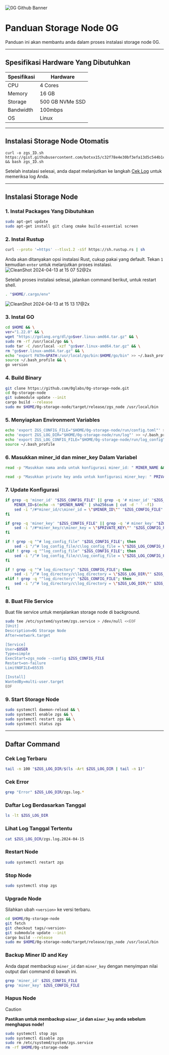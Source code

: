 ![0G Github Banner](https://github.com/BlockchainsHub/Testnet/assets/77204008/34a32724-b411-41e4-8696-e390dfa01cab)

# Panduan Storage Node 0G
Panduan ini akan membantu anda dalam proses instalasi storage node 0G.

-----------------------------------------------------------------

## Spesifikasi Hardware Yang Dibutuhkan
| Spesifikasi | Hardware |
|-|-
| CPU | 4 Cores |
| Memory | 16 GB |
| Storage | 500 GB NVMe SSD |
| Bandwidth | 100mbps |
| OS | Linux |

-----------------------------------------------------------------

## Instalasi Storage Node Otomatis
```
curl -o zgs_ID.sh https://gist.githubusercontent.com/botxx15/c32f78e4e30bf3efa13d5c544b1c6cc7/raw/e0f3618db4167000cc113ab5a1215dca2a2d0038/zgs_ID.sh && bash zgs_ID.sh
```

Setelah instalasi selesai, anda dapat melanjutkan ke langkah [Cek Log](#9-Cek-Log) untuk memeriksa log Anda.

-----------------------------------------------------------------

## Instalasi Storage Node
### 1. Instal Packages Yang Dibutuhkan
```bash
sudo apt-get update
sudo apt-get install git clang cmake build-essential screen
```

### 2. Instal Rustup
```bash
curl --proto '=https' --tlsv1.2 -sSf https://sh.rustup.rs | sh
```

Anda akan ditanyakan opsi instalasi Rust, cukup pakai yang default. Tekan `1` kemudian `enter` untuk melanjutkan proses instalasi.
![CleanShot 2024-04-13 at 15 07 52@2x](https://github.com/BlockchainsHub/Testnet/assets/77204008/bcb81284-8235-4cf2-a4f1-50821044cc21)

Setelah proses instalasi selesai, jalankan command berikut, untuk restart shell.
```bash
. "$HOME/.cargo/env"
```
![CleanShot 2024-04-13 at 15 13 17@2x](https://github.com/BlockchainsHub/Testnet/assets/77204008/f8f94656-0f1f-4d27-b347-3842b2b77a6f)

### 3. Instal GO
```bash
cd $HOME && \
ver="1.22.0" && \
wget "https://golang.org/dl/go$ver.linux-amd64.tar.gz" && \
sudo rm -rf /usr/local/go && \
sudo tar -C /usr/local -xzf "go$ver.linux-amd64.tar.gz" && \
rm "go$ver.linux-amd64.tar.gz" && \
echo "export PATH=$PATH:/usr/local/go/bin:$HOME/go/bin" >> ~/.bash_profile && \
source ~/.bash_profile && \
go version
```

### 4. Build Binary
```bash
git clone https://github.com/0glabs/0g-storage-node.git
cd 0g-storage-node
git submodule update --init
cargo build --release
sudo mv $HOME/0g-storage-node/target/release/zgs_node /usr/local/bin
```

### 5. Menyiapkan Environment Variables
```bash
echo 'export ZGS_CONFIG_FILE="$HOME/0g-storage-node/run/config.toml"' >> ~/.bash_profile
echo 'export ZGS_LOG_DIR="$HOME/0g-storage-node/run/log"' >> ~/.bash_profile
echo 'export ZGS_LOG_CONFIG_FILE="$HOME/0g-storage-node/run/log_config"' >> ~/.bash_profile
source ~/.bash_profile
```

### 6. Masukkan miner_id dan miner_key Dalam Variabel
```bash
read -p "Masukkan nama anda untuk konfigurasi miner_id: " MINER_NAME && echo
```
```bash
read -p "Masukkan private key anda untuk konfigurasi miner_key: " PRIVATE_KEY && echo
```

### 7. Update Konfigurasi
```bash
if grep -q 'miner_id' "$ZGS_CONFIG_FILE" || grep -q '# miner_id' "$ZGS_CONFIG_FILE"; then
    MINER_ID=$(echo -n "$MINER_NAME" | sha256sum | cut -d ' ' -f1)
    sed -i "/#*miner_id/c\miner_id = \"$MINER_ID\"" "$ZGS_CONFIG_FILE"
fi

if grep -q 'miner_key' "$ZGS_CONFIG_FILE" || grep -q '# miner_key' "$ZGS_CONFIG_FILE"; then
    sed -i "/#*miner_key/c\miner_key = \"$PRIVATE_KEY\"" "$ZGS_CONFIG_FILE"
fi

if ! grep -q "^# log_config_file" "$ZGS_CONFIG_FILE"; then
    sed -i "/^# log_config_file/c\log_config_file = \"$ZGS_LOG_CONFIG_FILE\"" $ZGS_CONFIG_FILE
elif ! grep -q "^log_config_file" "$ZGS_CONFIG_FILE"; then
    sed -i "/^# log_config_file/c\log_config_file = \"$ZGS_LOG_CONFIG_FILE\"" $ZGS_CONFIG_FILE
fi

if ! grep -q "^# log_directory" "$ZGS_CONFIG_FILE"; then
    sed -i "/^# log_directory/c\log_directory = \"$ZGS_LOG_DIR\"" $ZGS_CONFIG_FILE
elif ! grep -q "^log_directory" "$ZGS_CONFIG_FILE"; then
    sed -i "/^# log_directory/c\log_directory = \"$ZGS_LOG_DIR\"" $ZGS_CONFIG_FILE
fi
```

### 8. Buat File Service
Buat file service untuk menjalankan storage node di background.
```bash
sudo tee /etc/systemd/system/zgs.service > /dev/null <<EOF
[Unit]
Description=0G Storage Node
After=network.target

[Service]
User=$USER
Type=simple
ExecStart=zgs_node --config $ZGS_CONFIG_FILE
Restart=on-failure
LimitNOFILE=65535

[Install]
WantedBy=multi-user.target
EOF
```

### 9. Start Storage Node
```bash
sudo systemctl daemon-reload && \
sudo systemctl enable zgs && \
sudo systemctl restart zgs && \
sudo systemctl status zgs
```

-----------------------------------------------------------------

## Daftar Command
### Cek Log Terbaru
```bash
tail -n 100 "$ZGS_LOG_DIR/$(ls -Art $ZGS_LOG_DIR | tail -n 1)"
```

### Cek Error
```bash
grep "Error" $ZGS_LOG_DIR/zgs.log.*
```

### Daftar Log Berdasarkan Tanggal
```bash
ls -lt $ZGS_LOG_DIR
```

### Lihat Log Tanggal Tertentu
```bash
cat $ZGS_LOG_DIR/zgs.log.2024-04-15
```

### Restart Node
```bash
sudo systemctl restart zgs
```

### Stop Node
```bash
sudo systemctl stop zgs
```

### Upgrade Node
Silahkan ubah `<version>` ke versi terbaru.
```bash
cd $HOME/0g-storage-node
git fetch
git checkout tags/<version>
git submodule update --init
cargo build --release
sudo mv $HOME/0g-storage-node/target/release/zgs_node /usr/local/bin
```

### Backup Miner ID and Key
Anda dapat membackup `miner_id` dan `miner_key` dengan menyimpan nilai output dari command di bawah ini.
```bash
grep 'miner_id' $ZGS_CONFIG_FILE
grep 'miner_key' $ZGS_CONFIG_FILE
```

### Hapus Node
> [!CAUTION]
> **Pastikan untuk membackup `miner_id` dan `miner_key` anda sebelum menghapus node!**
```bash
sudo systemctl stop zgs
sudo systemctl disable zgs
sudo rm /etc/systemd/system/zgs.service
rm -rf $HOME/0g-storage-node
```
